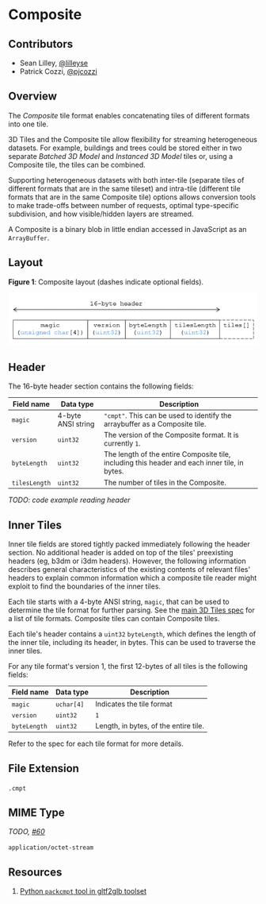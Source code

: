 # Composite

## Contributors

* Sean Lilley, [@lilleyse](https://github.com/lilleyse)
* Patrick Cozzi, [@pjcozzi](https://twitter.com/pjcozzi)

## Overview

The _Composite_ tile format enables concatenating tiles of different formats into one tile.

3D Tiles and the Composite tile allow flexibility for streaming heterogeneous datasets.  For example, buildings and trees could be stored either in two separate _Batched 3D Model_ and _Instanced 3D Model_ tiles or, using a Composite tile, the tiles can be combined.

Supporting heterogeneous datasets with both inter-tile (separate tiles of different formats that are in the same tileset) and intra-tile (different tile formats that are in the same Composite tile) options allows conversion tools to make trade-offs between number of requests, optimal type-specific subdivision, and how visible/hidden layers are streamed.

A Composite is a binary blob in little endian accessed in JavaScript as an `ArrayBuffer`.

## Layout

**Figure 1**: Composite layout (dashes indicate optional fields).

![](figures/layout.png)

## Header

The 16-byte header section contains the following fields:

|Field name|Data type|Description|
|----------|---------|-----------|
| `magic` | 4-byte ANSI string | `"cmpt"`.  This can be used to identify the arraybuffer as a Composite tile. |
| `version` | `uint32` | The version of the Composite format. It is currently `1`. |
| `byteLength` | `uint32` | The length of the entire Composite tile, including this header and each inner tile, in bytes. |
| `tilesLength` | `uint32` | The number of tiles in the Composite. |

_TODO: code example reading header_

## Inner Tiles

Inner tile fields are stored tightly packed immediately following the header section. No additional header is added on top of the tiles' preexisting headers (eg, b3dm or i3dm headers). However, the following information describes general characteristics of the existing contents of relevant files' headers to explain common information which a composite tile reader might exploit to find the boundaries of the inner tiles.

Each tile starts with a 4-byte ANSI string, `magic`, that can be used to determine the tile format for further parsing.  See the [main 3D Tiles spec](../../README.md) for a list of tile formats.  Composite tiles can contain Composite tiles.

Each tile's header contains a `uint32` `byteLength`, which defines the length of the inner tile, including its header, in bytes.  This can be used to traverse the inner tiles.

For any tile format's version 1, the first 12-bytes of all tiles is the following fields:

|Field name|Data type|Description|
|----------|---------|-----------|
| `magic` | `uchar[4]` | Indicates the tile format |
| `version` | `uint32` | `1` |
| `byteLength` | `uint32` | Length, in bytes, of the entire tile. |

Refer to the spec for each tile format for more details.

## File Extension

`.cmpt`

## MIME Type

_TODO, [#60](https://github.com/AnalyticalGraphicsInc/3d-tiles/issues/60)_

`application/octet-stream`

## Resources
1. [Python `packcmpt` tool in gltf2glb toolset](https://github.com/Geopipe/gltf2glb)
